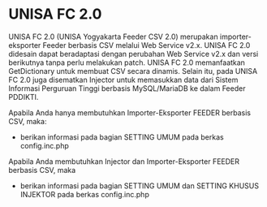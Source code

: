 # UNISA FC 2.0
UNISA FC 2.0 (UNISA Yogyakarta Feeder CSV 2.0) merupakan importer-eksporter Feeder berbasis CSV melalui Web Service v2.x. UNISA FC 2.0 didesain dapat beradaptasi dengan perubahan Web Service v2.x dan versi berikutnya tanpa perlu melakukan patch. UNISA FC 2.0 memanfaatkan GetDictionary untuk membuat CSV secara dinamis.
Selain itu, pada UNISA FC 2.0 juga disematkan Injector untuk memasukkan data dari Sistem Informasi Perguruan Tinggi berbasis MySQL/MariaDB ke dalam Feeder PDDIKTI.

Apabila Anda hanya membutuhkan Importer-Eksporter FEEDER berbasis CSV, maka:
- berikan informasi pada bagian SETTING UMUM pada berkas config.inc.php

Apabila Anda membutuhkan Injector dan Importer-Eksporter FEEDER berbasis CSV, maka
- berikan informasi pada bagian SETTING UMUM dan SETTING KHUSUS INJEKTOR pada berkas config.inc.php

